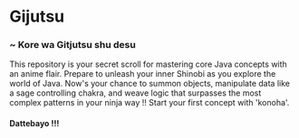 # Gijutsu
### ~ Kore wa Gitjutsu shu desu <br>
This repository is your secret scroll for mastering core Java concepts with an anime flair. Prepare to unleash your inner Shinobi as you explore the world of Java. Now's your chance to summon objects, manipulate data like a sage controlling chakra, and weave logic that surpasses the most complex patterns in your ninja way !! Start your first concept with 'konoha'.
#### Dattebayo !!!
